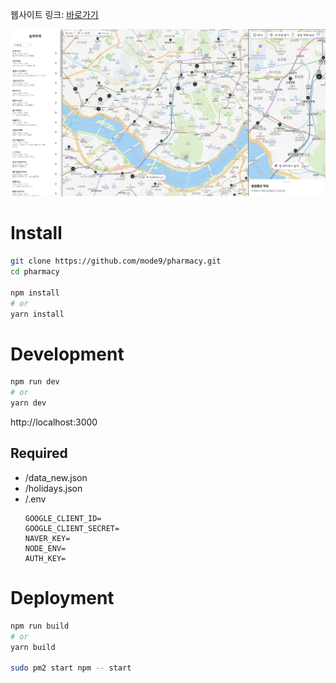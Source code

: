 웹사이트 링크: [바로가기](https://getdrug.co)

[<img alt="website screenshot alt" width="1024px" src="image.webp" />](https://getdrug.co/)


# Install

```bash
git clone https://github.com/mode9/pharmacy.git 
cd pharmacy

npm install
# or
yarn install
```



# Development

```bash
npm run dev
# or
yarn dev
```

http://localhost:3000

## Required
- /data_new.json
- /holidays.json
- /.env
    ```
    GOOGLE_CLIENT_ID=
    GOOGLE_CLIENT_SECRET=
    NAVER_KEY=
    NODE_ENV=
    AUTH_KEY=
    ```


# Deployment

```bash
npm run build
# or
yarn build

sudo pm2 start npm -- start 
```
